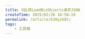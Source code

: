 ```yaml
---
title: SQL转LoadBizObjects请求JSON
createTime: 2025/02/26 16:56:19
permalink: /article/k30yzk8t/
tags:
    - 工具箱
---
```


<sql2api/>